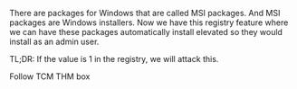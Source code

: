 There are packages for Windows that are called MSI packages. And MSI packages are Windows installers. Now we have this registry feature where we can have these packages automatically install elevated so they would install as an admin user. 

TL;DR: If the value is 1 in the registry, we will attack this. 

Follow TCM THM box

